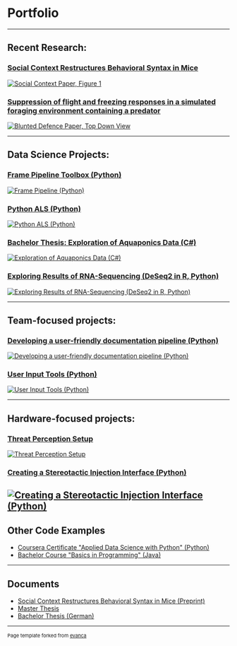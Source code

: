 # Portfolio
---

## Recent Research:
### [Social Context Restructures Behavioral Syntax in Mice](https://github.com/Marti-Ritter/social-context-restructures-behavioral-syntax-in-mice)
[![Social Context Paper, Figure 1](images/SocialContext_SupplFig1PanelA.png)](https://github.com/Marti-Ritter/social-context-restructures-behavioral-syntax-in-mice)

### [Suppression of flight and freezing responses in a simulated foraging environment containing a predator](https://github.com/Marti-Ritter/contextual-modulation-and-blunted-defensive-responses-to-predators)
[![Blunted Defence Paper, Top Down View](images/BluntedDefence_TopDownRatPresence.png)](https://github.com/Marti-Ritter/contextual-modulation-and-blunted-defensive-responses-to-predators)

---

## Data Science Projects:
### [Frame Pipeline Toolbox (Python)](https://github.com/Marti-Ritter/frame-pipeline)
[![Frame Pipeline (Python)](images/merged_example.gif)](https://github.com/Marti-Ritter/frame-pipeline)

### [Python ALS (Python)](https://github.com/Marti-Ritter/python-als)
[![Python ALS (Python)](images/PythonAls_Overview.png)](https://github.com/Marti-Ritter/python-als)

### [Bachelor Thesis: Exploration of Aquaponics Data (C#)](https://github.com/Marti-Ritter/Portfolio/tree/main/Exploring%20Aquaponics%20Data%20(C%23))
[![Exploration of Aquaponics Data (C#)](images/Visev_display.png)](https://github.com/Marti-Ritter/Portfolio/tree/main/Exploring%20Aquaponics%20Data%20(C%23))

### [Exploring Results of RNA-Sequencing (DeSeq2 in R, Python)](https://github.com/Marti-Ritter/Portfolio/tree/main/Exploring%20Changes%20in%20Gene%20Expression%20(R%20and%20Python))
[![Exploring Results of RNA-Sequencing (DeSeq2 in R, Python)](images/Dashboard.jpg)](https://github.com/Marti-Ritter/Portfolio/tree/main/Exploring%20Changes%20in%20Gene%20Expression%20(R%20and%20Python))

---

## Team-focused projects:
### [Developing a user-friendly documentation pipeline (Python)](https://github.com/Marti-Ritter/Portfolio/tree/main/Automatic%20Documentation%20Processor%20(Python))
[![Developing a user-friendly documentation pipeline (Python)](images/Processor.jpg)](https://github.com/Marti-Ritter/Portfolio/tree/main/Automatic%20Documentation%20Processor%20(Python))

### [User Input Tools (Python)](https://github.com/Marti-Ritter/behavioral-analysis/tree/main/user_input)
[![User Input Tools (Python)](images/UserInput_TaggingGui.png)](https://github.com/Marti-Ritter/behavioral-analysis/tree/main/user_input)

---

## Hardware-focused projects:
### [Threat Perception Setup](https://github.com/Marti-Ritter/Portfolio/tree/main/Threat%20Perception%20Setup%20(Python%20and%20Matlab))
[![Threat Perception Setup](images/Setup_Structure.png)](https://github.com/Marti-Ritter/Portfolio/tree/main/Threat%20Perception%20Setup%20(Python%20and%20Matlab))

### [Creating a Stereotactic Injection Interface (Python)](https://github.com/Marti-Ritter/Portfolio/tree/main/Injection%20Interface%20(Python))
[![Creating a Stereotactic Injection Interface (Python)](images/Details.jpg)](https://github.com/Marti-Ritter/Portfolio/tree/main/Injection%20Interface%20(Python))
---

## Other Code Examples
- [Coursera Certificate "Applied Data Science with Python" (Python)](https://github.com/Marti-Ritter/Portfolio/tree/main/Coursera%20Applied%20Data%20Science%20(Python))
- [Bachelor Course "Basics in Programming" (Java)](https://github.com/Marti-Ritter/Portfolio/tree/main/Basics%20in%20Programming%20(Java))

---

## Documents
- [Social Context Restructures Behavioral Syntax in Mice (Preprint)](https://www.biorxiv.org/content/10.1101/2025.04.17.648924v2)
- [Master Thesis](https://github.com/Marti-Ritter/Portfolio/tree/main/Threat%20Perception%20Setup%20(Python%20and%20Matlab)/Master%20thesis.pdf)
- [Bachelor Thesis (German)](https://github.com/Marti-Ritter/Portfolio/tree/main/Exploring%20Aquaponics%20Data%20(C%23)/Bachelorarbeit.pdf)

---

<p style="font-size:11px">Page template forked from <a href="https://github.com/evanca/quick-portfolio">evanca</a></p>
<!-- Remove above link if you don't want to attibute -->
